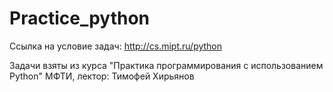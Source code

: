 # Practice_python

Ссылка на условие задач: http://cs.mipt.ru/python

Задачи взяты из курса "Практика программирования с использованием Python" МФТИ, лектор: Тимофей Хирьянов

